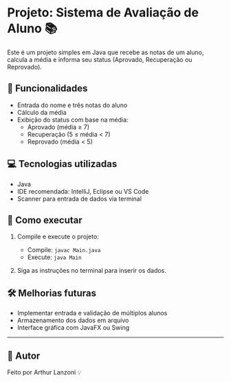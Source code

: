 # Projeto: Sistema de Avaliação de Aluno 📚

Este é um projeto simples em Java que recebe as notas de um aluno, calcula a média e informa seu status (Aprovado, Recuperação ou Reprovado).

## 🧠 Funcionalidades

- Entrada do nome e três notas do aluno
- Cálculo da média
- Exibição do status com base na média:
  - Aprovado (média ≥ 7)
  - Recuperação (5 ≤ média < 7)
  - Reprovado (média < 5)

## 💻 Tecnologias utilizadas

- Java
- IDE recomendada: IntelliJ, Eclipse ou VS Code
- Scanner para entrada de dados via terminal

## 🚀 Como executar

1. Compile e execute o projeto:
   - Compile: `javac Main.java`
   - Execute: `java Main`

2. Siga as instruções no terminal para inserir os dados.

## 🛠️ Melhorias futuras

- Implementar entrada e validação de múltiplos alunos
- Armazenamento dos dados em arquivo
- Interface gráfica com JavaFX ou Swing

---

## 📝 Autor

Feito por Arthur Lanzoni 💡

